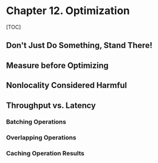 # Chapter 12. Optimization

[TOC]

## Don't Just Do Something, Stand There!

## Measure before Optimizing

## Nonlocality Considered Harmful

## Throughput vs. Latency

### Batching Operations

### Overlapping Operations

### Caching Operation Results
